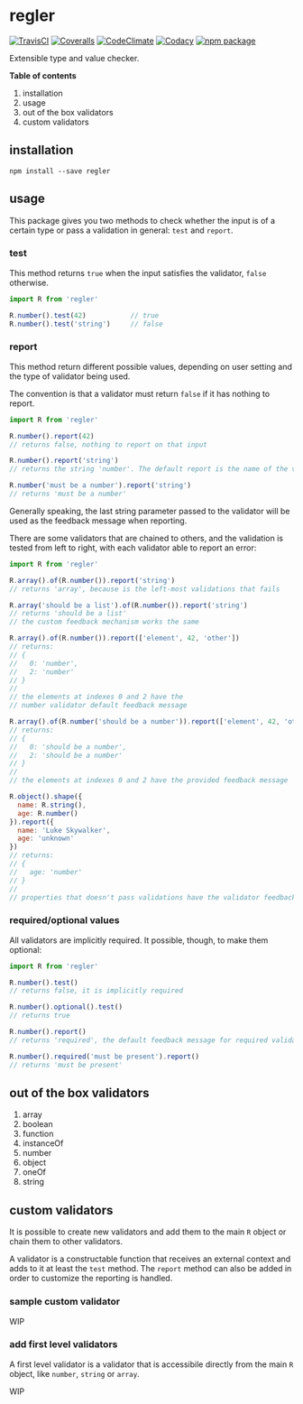 # regler

[![TravisCI][build-badge]][build-url]
[![Coveralls][coverage-badge]][coverage-url]
[![CodeClimate][maintainability-badge]][maintainability-url]
[![Codacy][code-quality-badge]][code-quality-url]
[![npm package][npm-badge]][npm]

Extensible type and value checker.

**Table of contents**

1. installation
2. usage
3. out of the box validators
4. custom validators

## installation

```
npm install --save regler
```

## usage

This package gives you two methods to check whether the input is of a certain
type or pass a validation in general: `test` and `report`.

### test

This method returns `true` when the input satisfies the validator, `false`
otherwise.

```js
import R from 'regler'

R.number().test(42)           // true
R.number().test('string')     // false
```

### report

This method return different possible values, depending on user setting and
the type of validator being used.

The convention is that a validator must return `false` if it has nothing to
report.

```js
import R from 'regler'

R.number().report(42)
// returns false, nothing to report on that input

R.number().report('string')
// returns the string 'number'. The default report is the name of the validator.

R.number('must be a number').report('string')
// returns 'must be a number'
```

Generally speaking, the last string parameter passed to the validator will be
used as the feedback message when reporting.

There are some validators that are chained to others, and the validation is
tested from left to right, with each validator able to report an error:

```js
import R from 'regler'

R.array().of(R.number()).report('string')
// returns 'array', because is the left-most validations that fails

R.array('should be a list').of(R.number()).report('string')
// returns 'should be a list'
// the custom feedback mechanism works the same

R.array().of(R.number()).report(['element', 42, 'other'])
// returns:
// {
//   0: 'number',
//   2: 'number'
// }
//
// the elements at indexes 0 and 2 have the
// number validator default feedback message

R.array().of(R.number('should be a number')).report(['element', 42, 'other'])
// returns:
// {
//   0: 'should be a number',
//   2: 'should be a number'
// }
//
// the elements at indexes 0 and 2 have the provided feedback message

R.object().shape({
  name: R.string(),
  age: R.number()
}).report({
  name: 'Luke Skywalker',
  age: 'unknown'
})
// returns:
// {
//   age: 'number'
// }
//
// properties that doesn't pass validations have the validator feedback message
```

### required/optional values

All validators are implicitly required. It possible, though, to make them
optional:

```js
import R from 'regler'

R.number().test()
// returns false, it is implicitly required

R.number().optional().test()
// returns true

R.number().report()
// returns 'required', the default feedback message for required validators

R.number().required('must be present').report()
// returns 'must be present'
```

## out of the box validators

1. array
2. boolean
3. function
4. instanceOf
5. number
6. object
7. oneOf
8. string

## custom validators

It is possible to create new validators and add them to the main `R` object or
chain them to other validators.

A validator is a constructable function that receives an external context and
adds to it at least the `test` method. The `report` method can also be added in
order to customize the reporting is handled.

### sample custom validator

WIP

### add first level validators

A first level validator is a validator that is accessibile directly from the
main `R` object, like `number`, `string` or `array`.

WIP


[build-badge]: https://img.shields.io/travis/0xc14m1z/regler.svg
[build-url]: https://travis-ci.org/0xc14m1z/regler

[coverage-badge]: https://img.shields.io/coveralls/github/0xc14m1z/regler.svg
[coverage-url]: https://coveralls.io/github/0xc14m1z/regler

[maintainability-badge]: https://img.shields.io/codeclimate/maintainability/0xc14m1z/regler.svg
[maintainability-url]: https://codeclimate.com/github/0xc14m1z/regler

[code-quality-badge]: https://img.shields.io/codacy/grade/c5eb6609f4744298bca301b20b11c102.svg
[code-quality-url]: https://www.codacy.com/app/0xc14m1z/regler

[npm-badge]: https://badge.fury.io/js/regler.svg
[npm]: https://badge.fury.io/js/regler

